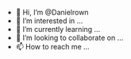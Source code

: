 - 👋 Hi, I’m @Danielrown
- 👀 I’m interested in ...
- 🌱 I’m currently learning ...
- 💞️ I’m looking to collaborate on ...
- 📫 How to reach me ...

<!---
Danielrown/Danielrown is a ✨ special ✨ repository because its `README.md` (this file) appears on your GitHub profile.
You can click the Preview link to take a look at your changes.
--->
